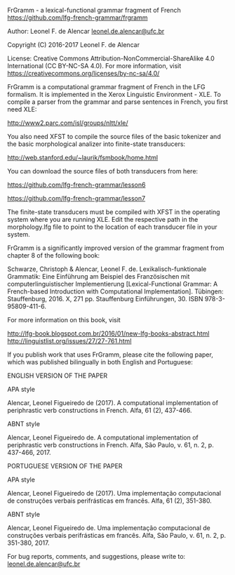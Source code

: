 FrGramm - a lexical-functional grammar fragment of French https://github.com/lfg-french-grammar/frgramm

Author: Leonel F. de Alencar leonel.de.alencar@ufc.br

Copyright (C) 2016-2017 Leonel F. de Alencar

License: Creative Commons Attribution-NonCommercial-ShareAlike 4.0 International (CC BY-NC-SA 4.0). For more information, visit https://creativecommons.org/licenses/by-nc-sa/4.0/

FrGramm is a computational grammar fragment of French in the LFG formalism. It is implemented in the Xerox Linguistic Environment - XLE. To compile a parser from the grammar and parse sentences in French, you first need XLE:

http://www2.parc.com/isl/groups/nltt/xle/

You also need XFST to compile the source files of the basic tokenizer and the basic morphological analizer into finite-state transducers:

http://web.stanford.edu/~laurik/fsmbook/home.html

You can download the source files of both transducers from here:

https://github.com/lfg-french-grammar/lesson6

https://github.com/lfg-french-grammar/lesson7

The finite-state transducers must be compiled with XFST in the operating system where you are running XLE. Edit the respective path in the morphology.lfg file to point to the location of each transducer file in your system.

FrGramm is a significantly improved version of the grammar fragment from chapter 8 of the following book:

Schwarze, Christoph & Alencar, Leonel F. de. Lexikalisch-funktionale Grammatik: Eine Einführung am Beispiel des Französischen mit computerlinguistischer Implementierung [Lexical-Functional Grammar: A French-based Introduction with Computational Implementation]. Tübingen: Stauffenburg, 2016. X, 271 pp. Stauffenburg Einführungen, 30. ISBN 978-3-95809-411-6.

For more information on this book, visit

http://lfg-book.blogspot.com.br/2016/01/new-lfg-books-abstract.html 
http://linguistlist.org/issues/27/27-761.html

If you publish work that uses FrGramm, please cite the following paper, which was published bilingually in both English and Portuguese:

ENGLISH VERSION OF THE PAPER

APA style

Alencar, Leonel Figueiredo de (2017). A computational implementation of periphrastic verb constructions in French. Alfa, 61 (2), 437-466.

ABNT style

Alencar, Leonel Figueiredo de. A computational implementation of periphrastic verb constructions in French. Alfa, São Paulo, v. 61, n. 2, p. 437-466, 2017.

PORTUGUESE VERSION OF THE PAPER

APA style

Alencar, Leonel Figueiredo de (2017). Uma implementação computacional de construções verbais perifrásticas em francês. Alfa, 61 (2), 351-380.

ABNT style

Alencar, Leonel Figueiredo de. Uma implementação computacional de construções verbais perifrásticas em francês. Alfa, São Paulo, v. 61, n. 2, p. 351-380, 2017.


For bug reports, comments, and suggestions, please write to: leonel.de.alencar@ufc.br
